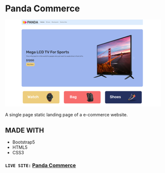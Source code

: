 # Panda Commerce

![Panda Commerce](https://raw.githubusercontent.com/mekaiser/panda-commerce-bootstrap/main/images/panda-commerce-git-cover.png)

A single page static landing page of a e-commerce website.

## MADE WITH

- Bootstrap5
- HTML5
- CSS3

### `LIVE SITE:` [Panda Commerce](https://mekaiser.github.io/panda-commerce-bootstrap/)

